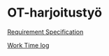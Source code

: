 # OT-harjoitustyö

[Requirement Specification](https://github.com/ElliJohansson/ot-harjoitustyo/blob/master/documentation/requirement_specification.md)

[Work Time log](https://github.com/ElliJohansson/ot-harjoitustyo/blob/master/documentation/work_time_log.md)
